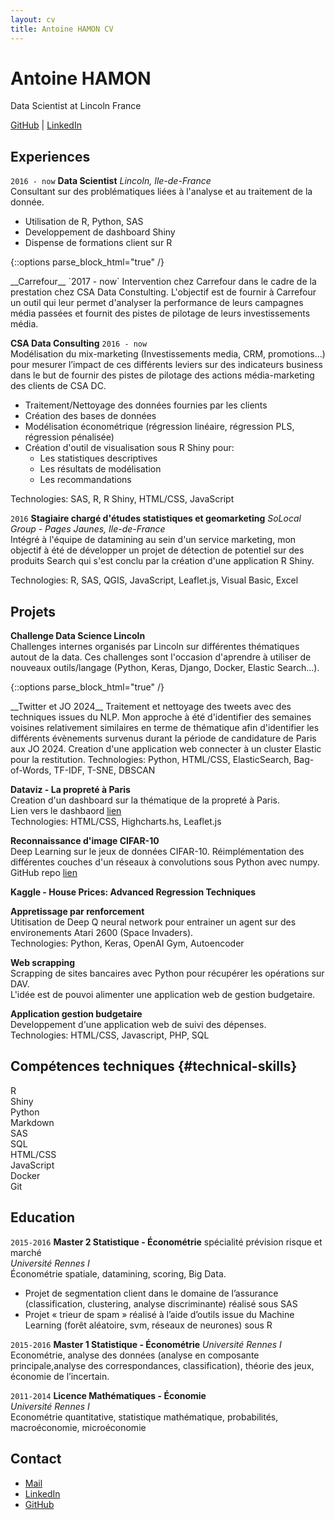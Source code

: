 ```yaml
---
layout: cv
title: Antoine HAMON CV
---
```


# Antoine HAMON
Data Scientist at Lincoln France

<div id="webaddress">
    <a href="https://github.com/ZwAnto"><i class="fab fa-github"></i> GitHub</a>
    | <a href="https://www.linkedin.com/in/hamonantoine/"><i class="fab fa-linkedin"></i> LinkedIn</a>
</div>

## Experiences

`2016 - now`
__Data Scientist__ *Lincoln, Ile-de-France*  
Consultant sur des problématiques liées à l'analyse et au traitement de la donnée.
* Utilisation de R, Python, SAS
* Developpement de dashboard Shiny
* Dispense de formations client sur R

{::options parse_block_html="true" /}
<div class='sub_container'> 
__Carrefour__ `2017 - now`  
Intervention chez Carrefour dans le cadre de la prestation chez CSA Data Constulting. L'objectif est de fournir à Carrefour un outil qui leur permet d'analyser la performance de leurs campagnes média passées et fournit des pistes de pilotage de leurs investissements média.

__CSA Data Consulting__ `2016 - now`  
Modélisation du mix-marketing (Investissements media, CRM, promotions...) pour mesurer l’impact de ces différents leviers sur des indicateurs business dans le but de fournir des pistes de pilotage des actions média-marketing des clients de CSA DC.
* Traitement/Nettoyage des données fournies par les clients
* Création des bases de données
* Modélisation économétrique (régression linéaire, régression PLS, régression pénalisée)
* Création d'outil de visualisation sous R Shiny pour:
    - Les statistiques descriptives
    - Les résultats de modélisation
    - Les recommandations

Technologies: SAS, R, R Shiny, HTML/CSS, JavaScript
</div>

`2016`
__Stagiaire chargé d'études statistiques et geomarketing__ *SoLocal Group - Pages Jaunes, Ile-de-France*  
Intégré à l'équipe de datamining au sein d'un service marketing, mon objectif à été de développer un projet de détection de potentiel sur des produits Search qui s'est conclu par la création d'une application R Shiny.

Technologies: R, SAS, QGIS, JavaScript, Leaflet.js, Visual Basic, Excel

## Projets

__Challenge Data Science Lincoln__  
Challenges internes organisés par Lincoln sur différentes thématiques autout de la data. Ces challenges sont l'occasion d'aprendre à utiliser de nouveaux outils/langage (Python, Keras, Django, Docker, Elastic Search...).  

{::options parse_block_html="true" /}
<div class='sub_container'>
__Twitter et JO 2024__  
Traitement et nettoyage des tweets avec des techniques issues du NLP. Mon approche à été d'identifier des semaines voisines relativement similaires en terme de thématique afin d'identifier les différents évènements survenus durant la période de candidature de Paris aux JO 2024. Creation d'une application web connecter à un cluster Elastic pour la restitution.  
Technologies: Python, HTML/CSS, ElasticSearch, Bag-of-Words, TF-IDF, T-SNE, DBSCAN  

__Dataviz - La propreté à Paris__  
Creation d'un dashboard sur la thématique de la propreté à Paris.  
Lien vers le dashbaord <a href='https://zwanto.org/lincoln/'>lien</a>  
Technologies: HTML/CSS, Highcharts.hs, Leaflet.js  

__Reconnaissance d'image CIFAR-10__  
Deep Learning sur le jeux de données CIFAR-10. Réimplémentation des différentes couches d'un réseaux à convolutions sous Python avec numpy.  
GitHub repo <a href='https://github.com/Zwanto/pynet/'>lien</a>  

__Kaggle - House Prices: Advanced Regression Techniques__  
</div>

__Appretissage par renforcement__  
Utitisation de Deep Q neural network pour entrainer un agent sur des environements Atari 2600 (Space Invaders).  
Technologies: Python, Keras, OpenAI Gym, Autoencoder  


__Web scrapping__  
Scrapping de sites bancaires avec Python pour récupérer les opérations sur DAV.  
L'idée est de pouvoi alimenter une application web de gestion budgetaire.


__Application gestion budgetaire__  
Developpement d'une application web de suivi des dépenses.  
Technologies: HTML/CSS, Javascript, PHP, SQL


## Compétences techniques {#technical-skills}

R  
Shiny  
Python  
Markdown  
SAS  
SQL  
HTML/CSS  
JavaScript  
Docker  
Git  

## Education

`2015-2016`
__Master 2 Statistique - Économétrie__ spécialité prévision risque et marché  
*Université Rennes I*  
Économétrie spatiale, datamining, scoring, Big Data.
* Projet de segmentation client dans le domaine de lʼassurance (classification, clustering, analyse discriminante) réalisé sous SAS
* Projet « trieur de spam » réalisé à lʼaide dʼoutils issue du Machine Learning (forêt aléatoire, svm, réseaux de neurones) sous R

`2015-2016`
__Master 1 Statistique - Économétrie__
*Université Rennes I*  
Econométrie, analyse des données (analyse en composante principale,analyse des correspondances, classification), théorie des jeux, économie de lʼincertain.

`2011-2014`
__Licence Mathématiques - Économie__  
*Université Rennes I*  
Econométrie quantitative, statistique mathématique, probabilités,
macroéconomie, microéconomie


## Contact

* <a href="https://www.linkedin.com/in/hamonantoine/"><i class="far fa-envelope"></i> Mail</a>
* <a href="https://www.linkedin.com/in/hamonantoine/"><i class="fab fa-linkedin"></i> LinkedIn</a>
* <a href="https://github.com/ZwAnto"><i class="fab fa-github"></i> GitHub</a>

<!-- ### Footer

Last updated: May 2013 -->